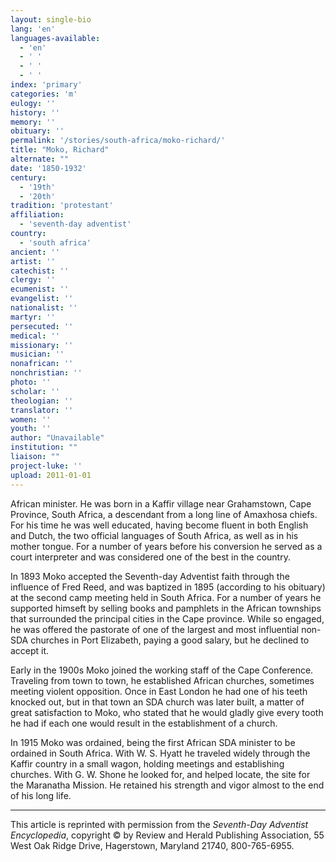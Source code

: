 ```yaml
---
layout: single-bio
lang: 'en'
languages-available:
  - 'en'
  - ' '
  - ' '
  - ' '
index: 'primary'
categories: 'm'
eulogy: ''
history: ''
memory: ''
obituary: ''
permalink: '/stories/south-africa/moko-richard/'
title: "Moko, Richard"
alternate: ""
date: '1850-1932'
century:
  - '19th'
  - '20th'
tradition: 'protestant'
affiliation:
  - 'seventh-day adventist'
country:
  - 'south africa'
ancient: ''
artist: ''
catechist: ''
clergy: ''
ecumenist: ''
evangelist: ''
nationalist: ''
martyr: ''
persecuted: ''
medical: ''
missionary: ''
musician: ''
nonafrican: ''
nonchristian: ''
photo: ''
scholar: ''
theologian: ''
translator: ''
women: ''
youth: ''
author: "Unavailable"
institution: ""
liaison: ""
project-luke: ''
upload: 2011-01-01
---
```




African minister. He was born in a Kaffir village near Grahamstown, Cape Province, South Africa, a descendant from a long line of Amaxhosa chiefs. For his time he was well educated, having become fluent in both English and Dutch, the two official languages of South Africa, as well as in his mother tongue. For a number of years before his conversion he served as a court interpreter and was considered one of the best in the country.

In 1893 Moko accepted the Seventh-day Adventist faith through the influence of Fred Reed, and was baptized in 1895 (according to his obituary) at the second camp meeting held in South Africa. For a number of years he supported himseft by selling books and pamphlets in the African townships that surrounded the principal cities in the Cape province. While so engaged, he was offered the pastorate of one of the largest and most influential non-SDA churches in Port Elizabeth, paying a good salary, but he declined to accept it.

Early in the 1900s Moko joined the working staff of the Cape Conference. Traveling from town to town, he established African churches, sometimes meeting violent opposition. Once in East London he had one of his teeth knocked out, but in that town an SDA church was later built, a matter of great satisfaction to Moko, who stated that he would gladly give every tooth he had if each one would result in the establishment of a church.

In 1915 Moko was ordained, being the first African SDA minister to be ordained in South Africa. With W. S. Hyatt he traveled widely through the Kaffir country in a small wagon, holding meetings and establishing churches. With G. W. Shone he looked for, and helped locate, the site for the Maranatha Mission. He retained his strength and vigor almost to the end of his long life.

---

This article is reprinted with permission from the *Seventh-Day Adventist Encyclopedia*, copyright &copy; by Review and Herald Publishing Association, 55 West Oak Ridge Drive, Hagerstown, Maryland 21740, 800-765-6955.